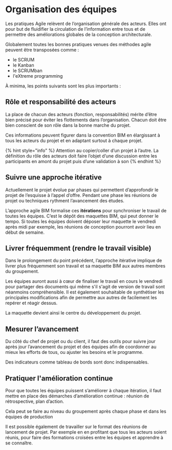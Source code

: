 # Organisation des équipes

Les pratiques Agile relèvent de l’organisation générale des acteurs. Elles ont pour but de fluidifier la circulation de l’information entre tous et de permettre des améliorations globales de la conception architecturale.

Globalement toutes les bonnes pratiques venues des méthodes agile peuvent être transposées comme :

* le SCRUM
* le Kanban
* le SCRUMban
* l'eXtreme programming

À minima, les points suivants sont les plus importants :

## Rôle et responsabilité des acteurs

La place de chacun des acteurs \(fonction, responsabilités\) mérite d’être bien précisé pour éviter les flottements dans l’organisation. Chacun doit être bien conscient de son rôle dans la bonne marche du projet.

Ces informations peuvent figurer dans la convention BIM en élargissant à tous les acteurs du projet et en adaptant surtout à chaque projet.

{% hint style="info" %}
Attention au copier/coller d’un projet à l’autre. La définition du rôle des acteurs doit faire l’objet d’une discussion entre les participants en amont du projet puis d’une validation à son
{% endhint %}

## Suivre une approche itérative

Actuellement le projet évolue par phases qui permettent d’approfondir le projet de l’esquisse à l’appel d’offre. Pendant une phase les réunions de projet ou techniques rythment l’avancement des études.

L’approche agile BIM formalise ces **itérations** pour synchroniser le travail de toutes les équipes. C’est le dépôt des maquettes BIM, qui peut donner le tempo. Si toutes les équipes doivent déposer leur maquette le vendredi après midi par exemple, les réunions de conception pourront avoir lieu en début de semaine.

## Livrer fréquemment \(rendre le travail visible\)

Dans le prolongement du point précédent, l’approche itérative implique de livrer plus fréquemment son travail et sa maquette BIM aux autres membres du groupement.

Les équipes auront aussi à cœur de finaliser le travail en cours le vendredi pour partager des documents qui même s'il s'agit de version de travail sont néanmoins compréhensible. Il est également souhaitable de synthétiser les principales modifications afin de permettre aux autres de facilement les repérer et réagir dessus.

La maquette devient ainsi le centre du développement du projet.

## Mesurer l’avancement

Du côté du chef de projet ou du client, il faut des outils pour suivre jour après jour l’avancement du projet et des équipes afin de coordonner au mieux les efforts de tous, ou ajuster les besoins et le programme.

Des indicateurs comme tableau de bords sont donc indispensables.

## Pratiquer l'amélioration continue

Pour que toutes les équipes puissent s’améliorer à chaque itération, il faut mettre en place des démarches d’amélioration continue : réunion de rétrospective, plan d’action.

Cela peut se faire au niveau du groupement après chaque phase et dans les équipes de production

Il est possible également de travailler sur le format des réunions de lancement de projet. Par exemple en en profitant que tous les acteurs soient réunis, pour faire des formations croisées entre les équipes et apprendre à se connaître.

